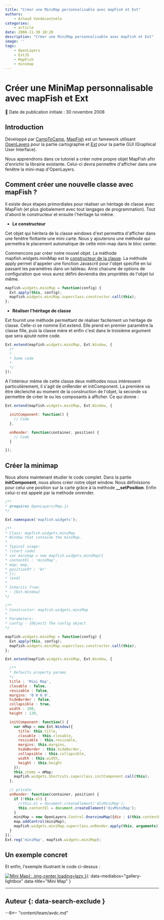 ```yaml
---
title: "Créer une MiniMap personnalisable avec mapFish et Ext"
authors:
    - Arnaud Vandecasteele
categories:
    - article
date: 2008-11-30 10:20
description: "Créer une MiniMap personnalisable avec mapFish et Ext"
image: ''
tags:
    - OpenLayers
    - ExtJS
    - MapFish
    - minimap
---
```


# Créer une MiniMap personnalisable avec mapFish et Ext

:calendar: Date de publication initiale : 30 novembre 2008

## Introduction

Développé par [CampToCamp](http://www.camptocamp.com/), [MapFish](http://trac.mapfish.org/trac/mapfish/wiki/Home) est un famework utilisant [OpenLayers](http://openlayers.org/) pour la partie cartographie et [Ext](http://extjs.com) pour la partie GUI (Graphical User Interface).

Nous apprendrons dans ce tutoriel a créer notre propre objet MapFish afin d'enrichir la librairie existante. Celui-ci devra permettre d'afficher dans une fenêtre la mini-map d'OpenLayers.

## Comment créer une nouvelle classe avec mapFish ?

Il existe deux étapes primordiales pour réaliser un héritage de classe avec MapFish (et plus globalement avec tout langages de programmation). Tout d'abord le constructeur et ensuite l'héritage lui même.

* **Le constructeur**

Cet objet qui héritera de la classe windows d'ext permettra d'afficher dans une fenêtre flottante une mini carte. Nous y ajouterons une méthode qui permettra le placement automatique de cette mini-map dans le bloc center.

Commencons par créer notre nouvel objet. La méthode mapfish.widgets.miniMap est le [constructeur de la classe](/articles/2008/2008-08-22_creer-des-classes-en-javascript/). La méthode apply permet d'appeler une fonction Javascrit pour l'objet spécifié en lui passant les paramètres dans un tableau. Ainsi chacune de options de configuration que vous aurez défini deviendra des propriétés de l'objet lui même.

```javascript
mapfish.widgets.miniMap = function(config) {  
  Ext.apply(this, config);
  mapfish.widgets.miniMap.superclass.constructor.call(this);  
};
```

* **Réaliser l'héritage de classe**

Ext fournit une méthode permettant de réaliser facilement un héritage de classe. Celle-ci se nomme Ext.extend. Elle prend en premier paramètre la classe fille, puis la classe mère et enfin c'est dans le troisième argument que sera ajouté notre code.

```javascript
Ext.extend(mapfish.widgets.miniMap, Ext.Window, {  
  /*  
  *
  * Some code  
  *
  */  
});
```

A l'intérieur même de cette classe deux méthodes nous intéressent particulièrement, il s'agit de onRender et initComponent. La première va être déclenché au moment de la construction de l'objet, la seconde va permettre de créer le ou les composants à afficher. Ce qui donne :

```javascript
Ext.extend(mapfish.widgets.miniMap, Ext.Window, {

  initComponent: function() {  
    // Code  
  },

  onRender: function(container, position) {  
    // Code  
  }

});
```

## Créer la minimap

Nous allons maintenant étudier le code complet. Dans la partie **initComponent**, nous allons créer notre objet window. Nous définissons pour celui une position sur la carte grâce à la méthode **\_\_setPosition**. Enfin celui-ci est appelé par la méthode onrender.

```javascript
/**  
* @requires OpenLayers/Map.js  
*/

Ext.namespace('mapfish.widgets');

/**  
* Class: mapfish.widgets.miniMap  
* Window that containe the miniMap.  
*  
* Typical usage:  
* (start code)  
* var minimap = new mapfish.widgets.miniMap({  
* contentEl : 'miniMap',  
* map: map,  
* positionXY : 'br'  
* });  
* (end)  
*  
* Inherits from:  
* - {Ext.Window}  
*/

/**  
* Constructor: mapfish.widgets.miniMap  
*  
* Parameters:  
* config - {Object} The config object  
*/  

mapfish.widgets.miniMap = function(config) {  
  Ext.apply(this, config);  
  mapfish.widgets.miniMap.superclass.constructor.call(this);  
};

Ext.extend(mapfish.widgets.miniMap, Ext.Window, {

  /**  
  * Defaults property params  
  */  
  title : 'Mini Map',  
  closable : false,  
  resizable : false,  
  margins: '0 0 0 0',  
  hideBorder : false,  
  collapsible : true,  
  width : 190,  
  height : 120,

  initComponent: function() {  
    var mMap = new Ext.Window({  
      title: this.title,  
      closable : this.closable,  
      resizable : this.resizable,  
      margins: this.margins,  
      hideBorder : this.hideBorder,  
      collapsible : this.collapsible,  
      width : this.width,  
      height : this.height  
    });  
    this.items = mMap;  
    mapfish.widgets.Shortcuts.superclass.initComponent.call(this);  
  },

  // private  
  onRender: function(container, position) {  
    if (!this.el) {  
      //this.el = document.createElement('divMiniMap');  
      this.contentEl = document.createElement('divMiniMap');  
    }  
    miniMap = new OpenLayers.Control.OverviewMap({div : $(this.contentEl) });  
    map.addControl(miniMap);  
    mapfish.widgets.miniMap.superclass.onRender.apply(this, arguments);  
  }
});  
Ext.reg('miniMap', mapfish.widgets.miniMap);  
```

## Un exemple concret

Et enfin, l'exemple illustrant le code ci-dessus :

[![Mini Map](https://cdn.geotribu.fr/img/articles-blog-rdp/articles/miniMap.png "Mini Map"){: .img-center loading=lazy }](https://cdn.geotribu.fr/img/articles-blog-rdp/articles/miniMap.png "Mini Map"){: data-mediabox="gallery-lightbox" data-title="Mini Map" }

----

## Auteur {: data-search-exclude }

--8<-- "content/team/avdc.md"

